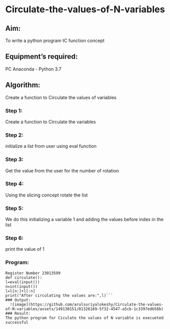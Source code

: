 # Circulate-the-values-of-N-variables
## Aim:
To write a python program tC function concept
## Equipment’s required:
PC
Anaconda - Python 3.7
## Algorithm: 
Create a function to Circulate the values of variables
### Step 1:
Create a function to Circulate the variables
### Step 2:
initialize a list from user using eval function
### Step 3: 
Get the value from the user for the number of rotation
### Step 4: 
Using the slicing concept rotate the list
### Step 5: 
We do this initializing a variable 1 and adding the values
before index in the list
### Step 6:
print the value of 1
### Program:
 ```Developed by Suriya prakash.S 
 Register Number 23013599
 def circulate():
 l=eval(input())
 n=int(input())
 l=l[n:]+l[:n]
 print("After circulating the values are:",l)```
### Output:
   ![image](https://github.com/arulsuriyalokeshy/Circulate-the-values-of-N-variables/assets/149130151/01326169-5f32-4547-a5cb-1c3397edb58b)
### Result:
The python program for Ciculate the values of N variable is execueted successful


